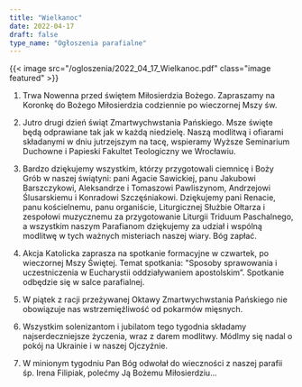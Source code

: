```yaml
---
title: "Wielkanoc"
date: 2022-04-17
draft: false
type_name: "Ogłoszenia parafialne"
---
```


{{< image src="/ogloszenia/2022_04_17_Wielkanoc.pdf" class="image featured" >}}

1. Trwa Nowenna przed świętem Miłosierdzia Bożego. Zapraszamy na Koronkę do Bożego Miłosierdzia codziennie po wieczornej Mszy św.

2. Jutro drugi dzień świąt Zmartwychwstania Pańskiego. Msze święte będą odprawiane tak jak w każdą niedzielę. Naszą modlitwą i ofiarami składanymi w dniu jutrzejszym na tacę, wspieramy Wyższe Seminarium Duchowne i Papieski Fakultet Teologiczny we Wrocławiu.

3. Bardzo dziękujemy wszystkim, którzy przygotowali ciemnicę i Boży Grób w naszej świątyni: pani Agacie Sawickiej, panu Jakubowi Barszczykowi, Aleksandrze i Tomaszowi Pawliszynom, Andrzejowi Ślusarskiemu i Konradowi Szczęśniakowi. Dziękujemy pani Renacie, panu kościelnemu, panu organiście, Liturgicznej Służbie Ołtarza i zespołowi muzycznemu za przygotowanie Liturgii Triduum Paschalnego, a wszystkim naszym Parafianom dziękujemy za udział i wspólną modlitwę w tych ważnych misteriach naszej wiary. Bóg zapłać.

4. Akcja Katolicka zaprasza na spotkanie formacyjne w czwartek, po wieczornej Mszy Świętej. Temat spotkania: "Sposoby sprawowania i uczestniczenia w Eucharystii oddziaływaniem apostolskim”. Spotkanie odbędzie się w salce parafialnej.

5. W piątek z racji przeżywanej Oktawy Zmartwychwstania Pańskiego nie obowiązuje nas wstrzemięźliwość od pokarmów mięsnych.

6. Wszystkim solenizantom i jubilatom tego tygodnia składamy najserdeczniejsze życzenia, wraz z darem modlitwy. Módlmy się nadal o pokój na Ukrainie i w naszej Ojczyźnie.

7. W minionym tygodniu Pan Bóg odwołał do wieczności z naszej parafii śp. Irena Filipiak, polećmy Ją Bożemu Miłosierdziu...

